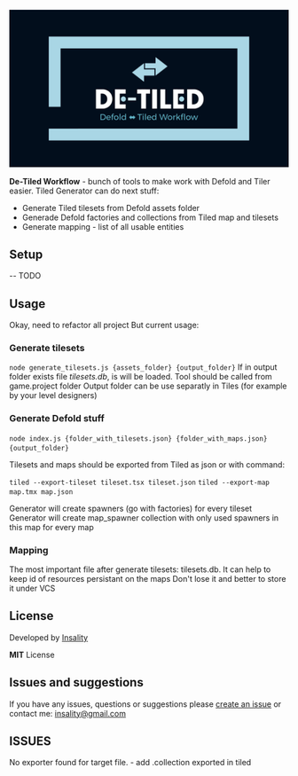 [![](media/detiled_logo.png)](https://insality.github.io/detiled/)

**De-Tiled Workflow** - bunch of tools to make work with Defold and Tiler easier.
Tiled Generator can do next stuff:

- Generate Tiled tilesets from Defold assets folder
- Generade Defold factories and collections from Tiled map and tilesets
- Generate mapping - list of all usable entities

## Setup

-- TODO

## Usage

Okay, need to refactor all project
But current usage:

### Generate tilesets

`node generate_tilesets.js {assets_folder} {output_folder}`
If in output folder exists file *tilesets.db*, is will be loaded.
Tool should be called from game.project folder
Output folder can be use separatly in Tiles (for example by your level designers)


### Generate Defold stuff

`node index.js {folder_with_tilesets.json} {folder_with_maps.json} {output_folder}`


Tilesets and maps should be exported from Tiled as json
or with command:

`tiled --export-tileset tileset.tsx tileset.json`
`tiled --export-map map.tmx map.json`

Generator will create spawners (go with factories) for every tileset
Generator will create map_spawner collection with only used spawners in this map for every map


### Mapping
The most important file after generate tilesets: tilesets.db. It can help to keep id of resources persistant on the maps
Don't lose it and better to store it under VCS


## License

Developed by [Insality](https://github.com/Insality)

**MIT** License


## Issues and suggestions

If you have any issues, questions or suggestions please [create an issue](https://github.com/Insality/defold-tiled-generator/issues) or contact me: [insality@gmail.com](mailto:insality@gmail.com)


## ISSUES
No exporter found for target file. - add .collection exported in tiled
